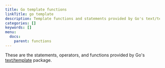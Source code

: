 ```yaml
---
title: Go template functions
linkTitle: go template
description: Template functions and statements provided by Go's text/template package.
categories: []
keywords: []
menu:
  docs:
    parent: functions
---
```


These are the statements, operators, and functions provided by Go's [text/template] package.

[text/template]: https://pkg.go.dev/text/template
